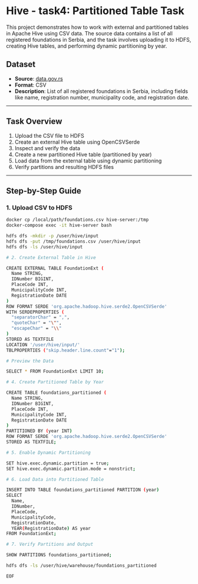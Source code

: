 # Hive - task4: Partitioned Table Task

This project demonstrates how to work with external and partitioned tables in Apache Hive using CSV data. The source data contains a list of all registered foundations in Serbia, and the task involves uploading it to HDFS, creating Hive tables, and performing dynamic partitioning by year.

## Dataset

- **Source**: [data.gov.rs](https://data.gov.rs/)
- **Format**: CSV
- **Description**: List of all registered foundations in Serbia, including fields like name, registration number, municipality code, and registration date.

---

## Task Overview

1. Upload the CSV file to HDFS
2. Create an external Hive table using OpenCSVSerde
3. Inspect and verify the data
4. Create a new partitioned Hive table (partitioned by year)
5. Load data from the external table using dynamic partitioning
6. Verify partitions and resulting HDFS files

---

## Step-by-Step Guide

### 1. Upload CSV to HDFS

```bash
docker cp /local/path/foundations.csv hive-server:/tmp
docker-compose exec -it hive-server bash

hdfs dfs -mkdir -p /user/hive/input
hdfs dfs -put /tmp/foundations.csv /user/hive/input
hdfs dfs -ls /user/hive/input

# 2. Create External Table in Hive

CREATE EXTERNAL TABLE FoundationExt (
  Name STRING,
  IDNumber BIGINT,
  PlaceCode INT,
  MunicipalityCode INT,
  RegistrationDate DATE
)
ROW FORMAT SERDE 'org.apache.hadoop.hive.serde2.OpenCSVSerde'
WITH SERDEPROPERTIES (
  "separatorChar" = ",",
  "quoteChar" = "\"",
  "escapeChar" = "\\"
)
STORED AS TEXTFILE
LOCATION '/user/hive/input/'
TBLPROPERTIES ("skip.header.line.count"="1");

# Preview the Data

SELECT * FROM FoundationExt LIMIT 10;

# 4. Create Partitioned Table by Year

CREATE TABLE foundations_partitioned (
  Name STRING,
  IDNumber BIGINT,
  PlaceCode INT,
  MunicipalityCode INT,
  RegistrationDate DATE
)
PARTITIONED BY (year INT)
ROW FORMAT SERDE 'org.apache.hadoop.hive.serde2.OpenCSVSerde'
STORED AS TEXTFILE;

# 5. Enable Dynamic Partitioning

SET hive.exec.dynamic.partition = true;
SET hive.exec.dynamic.partition.mode = nonstrict;

# 6. Load Data into Partitioned Table

INSERT INTO TABLE foundations_partitioned PARTITION (year)
SELECT
  Name,
  IDNumber,
  PlaceCode,
  MunicipalityCode,
  RegistrationDate,
  YEAR(RegistrationDate) AS year
FROM FoundationExt;

# 7. Verify Partitions and Output

SHOW PARTITIONS foundations_partitioned;

hdfs dfs -ls /user/hive/warehouse/foundations_partitioned

EOF


